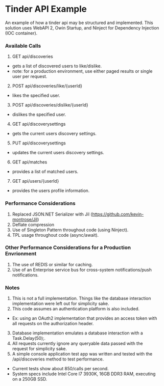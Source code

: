 # Tinder API Example
An example of how a tinder api may be structured and implemented. This solution uses WebAPI 2, Owin Startup, and Ninject for Dependency Injection (IOC container).

### Available Calls
1. GET api/discoveries
 - gets a list of discovered users to like/dislike.
 - note: for a production environment, use either paged results or single user per request.
2. POST api/discoveries/like/{userId}
 - likes the specified user.
3. POST api/discoveries/dislike/{userId}
 - dislikes the specified user.
4. GET api/discoverysettings
 - gets the current users discovery settings.
5. PUT api/discoverysettings
 - updates the current users discovery settings.
6. GET api/matches
 - provides a list of matched users.
7. GET api/users/{userId}
 - provides the users profile information.

### Performance Considerations
1. Replaced JSON.NET Serializer with Jil (https://github.com/kevin-montrose/Jil)
2. Deflate compression
3. Use of Singleton Pattern throughout code (using Ninject).
4. TPL usage throughout code (async/await).

### Other Performance Considerations for a Production Envrionment
1. The use of REDIS or similar for caching.
2. Use of an Enterprise service bus for cross-system notifications/push notifications.

### Notes
1. This is not a full implementation. Things like the database interaction implementation were left out for simplicity sake.
2. This code assumes an authentication platform is also included. 
 - Ex: using an OAuth2 implementation that provides an access token with all requests on the authorization header. 
3. Database implementation emulates a database interaction with a Task.Delay(50);.
4. All requests currently ignore any queryable data passed with the request for simplicity sake.
5. A simple console application test app was written and tested with the /api/discoveries method to test performance. 
 - Current tests show about 850/calls per second.
 - System specs include Intel Core I7 3930K, 16GB DDR3 RAM, executing on a 250GB SSD.
